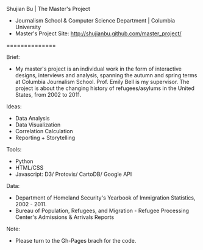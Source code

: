 Shujian Bu | The Master's Project 
- Journalism School & Computer Science Department | Columbia University
- Master's Project Site: http://shujianbu.github.com/master_project/

==============

Brief: 
- My master's project is an individual work in the form of interactive designs, interviews and analysis, spanning the autumn and spring terms at Columbia Journalism School. Prof. Emily Bell is my supervisor. The project is about the changing history of refugees/asylums in the United States, from 2002 to 2011. 

Ideas: 
- Data Analysis 
- Data Visualization 
- Correlation Calculation 
- Reporting + Storytelling 

Tools: 
- Python 
- HTML/CSS
- Javascript: D3/ Protovis/ CartoDB/ Google API

Data: 
- Department of Homeland Security's Yearbook of Immigration Statistics, 2002 - 2011. 
- Bureau of Population, Refugees, and Migration - Refugee Processing Center's Admissions & Arrivals Reports

Note:
- Please turn to the Gh-Pages brach for the code. 
